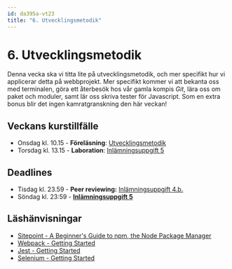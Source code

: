```yaml
---
id: da395a-vt23
title: "6. Utvecklingsmetodik"
---
```


# 6. Utvecklingsmetodik

Denna vecka ska vi titta lite på utvecklingsmetodik, och mer specifikt hur vi applicerar detta på webbprojekt. Mer specifikt kommer vi att bekanta oss med terminalen, göra ett återbesök hos vår gamla kompis *Git*, lära oss om paket och moduler, samt lär oss skriva tester för Javascript. Som en extra bonus blir det ingen kamratgranskning den här veckan!

## Veckans kurstillfälle

- Onsdag kl. 10.15 - **Föreläsning**: [Utvecklingsmetodik](../f1/)
- Torsdag kl. 13.15 - **Laboration**: [Inlämningsuppgift 5](../i1/)

## Deadlines

- Tisdag kl. 23.59 - **Peer reviewing:** [Inlämningsuppgift 4.b.](../../5-store-and-locate/i2/)
- Söndag kl. 23:59 - [**Inlämningsuppgift 5**](../i1/)

## Läshänvisningar

- [Sitepoint - A Beginner's Guide to npm, the Node Package Manager](https://www.sitepoint.com/npm-guide/)
- [Webpack - Getting Started](https://webpack.js.org/guides/getting-started/)
- [Jest - Getting Started](https://jestjs.io/docs/getting-started)
- [Selenium - Getting Started](https://jestjs.io/docs/getting-started)